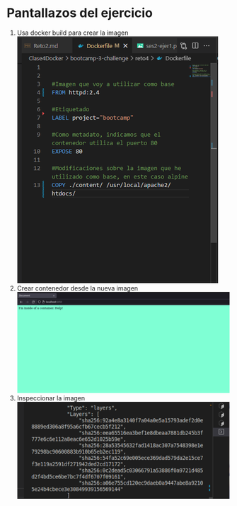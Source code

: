 # Pantallazos del ejercicio

1. Usa docker build para crear la imagen
   ![](./images/reto4Paso1.png)
2. Crear contenedor desde la nueva imagen
   ![](./images/reto4Paso2.png)
3. Inspeccionar la imagen
   ![](./images/reto4Paso3.png)

